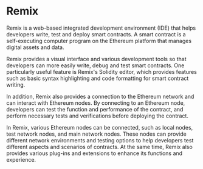 # Remix

Remix is a web-based integrated development environment (IDE) that helps developers write, test and deploy smart contracts. A smart contract is a self-executing computer program on the Ethereum platform that manages digital assets and data.

Remix provides a visual interface and various development tools so that developers can more easily write, debug and test smart contracts. One particularly useful feature is Remix's Solidity editor, which provides features such as basic syntax highlighting and code formatting for smart contract writing.

In addition, Remix also provides a connection to the Ethereum network and can interact with Ethereum nodes. By connecting to an Ethereum node, developers can test the function and performance of the contract, and perform necessary tests and verifications before deploying the contract.

In Remix, various Ethereum nodes can be connected, such as local nodes, test network nodes, and main network nodes. These nodes can provide different network environments and testing options to help developers test different aspects and scenarios of contracts. At the same time, Remix also provides various plug-ins and extensions to enhance its functions and experience.